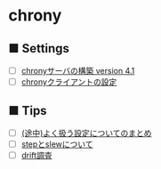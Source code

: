 # chrony
## ■ Settings
- [ ] [chronyサーバの構築 version 4.1](https://github.com/thetaru/memorandum/tree/master/OS/Linux/CentOS8/chrony/chrony_server)
- [ ] [chronyクライアントの設定](https://github.com/thetaru/memorandum/tree/master/OS/Linux/CentOS8/chrony/chrony_client)
## ■ Tips
- [ ] [(途中)よく扱う設定についてのまとめ](https://github.com/thetaru/memorandum/blob/master/OS/Linux/CentOS8/chrony/chrony_settings)
- [ ] [stepとslewについて](https://github.com/thetaru/memorandum/blob/master/OS/Linux/CentOS8/chrony/mode)
- [ ] [drift調査]()
